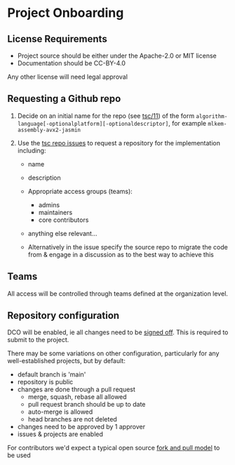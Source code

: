 [//]: # (SPDX-License-Identifier: CC-BY-4.0)
# Project Onboarding

## License Requirements

- Project source should be either under the Apache-2.0 or MIT license
- Documentation should be CC-BY-4.0

Any other license will need legal approval

## Requesting a Github repo

1. Decide on an initial name for the repo (see [tsc/11](https://github.com/pq-code-package/tsc/issues/11)) of the form `algorithm-language[-optionalplatform][-optionaldescriptor]`, for example `mlkem-assembly-avx2-jasmin`

2. Use the [tsc repo issues](https://github.com/pq-code-package/tsc/issues) to request a repository for the implementation including:
   - name
   - description
   - Appropriate access groups (teams):
     - admins
     - maintainers
     - core contributors
   - anything else relevant...

    - Alternatively in the issue specify the source repo to migrate the code from & engage in a discussion as to the best way to achieve this

## Teams

All access will be controlled through teams defined at the organization level.

## Repository configuration


DCO will be enabled, ie all changes need to be [signed off](https://wiki.linuxfoundation.org/dco). This is required to submit to the project.

There may be some variations on other configuration, particularly for any well-established projects, but by default:

* default branch is 'main'
* repository is public
* changes are done through a pull request
    * merge, squash, rebase all allowed
    * pull request branch should be up to date
    * auto-merge is allowed
    * head branches are not deleted
* changes need to be approved by 1 approver
* issues & projects are enabled

For contributors we'd expect a typical open source [fork and pull model](https://docs.github.com/en/pull-requests/collaborating-with-pull-requests/getting-started/about-collaborative-development-models#fork-and-pull-model) to be used

